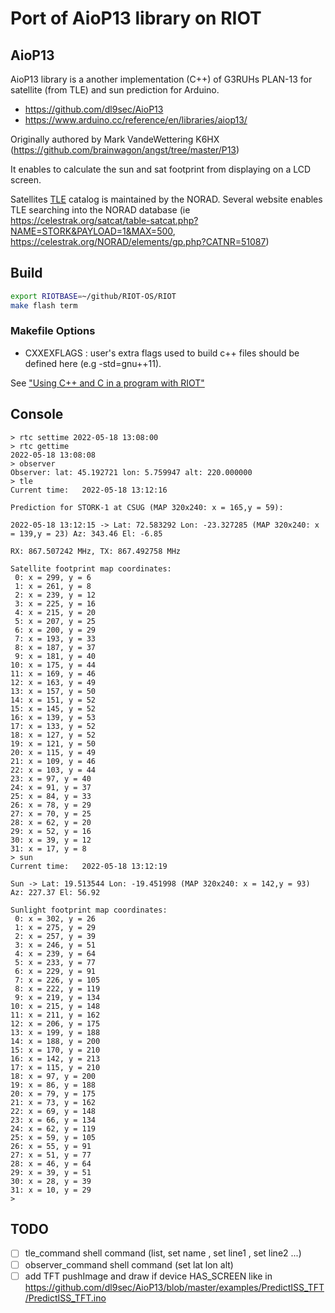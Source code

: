 # Port of AioP13 library on RIOT

## AioP13
AioP13 library is a another implementation (C++) of G3RUHs PLAN-13 for satellite (from TLE) and sun prediction for Arduino. 
* https://github.com/dl9sec/AioP13
* https://www.arduino.cc/reference/en/libraries/aiop13/

Originally authored by Mark VandeWettering K6HX (https://github.com/brainwagon/angst/tree/master/P13) 

It enables to calculate the sun and sat footprint from displaying on a LCD screen.

 Satellites [TLE](https://en.wikipedia.org/wiki/Two-line_element_set) catalog is maintained by the NORAD. Several website enables TLE searching into the NORAD database (ie https://celestrak.org/satcat/table-satcat.php?NAME=STORK&PAYLOAD=1&MAX=500, https://celestrak.org/NORAD/elements/gp.php?CATNR=51087)


## Build

```bash
export RIOTBASE=~/github/RIOT-OS/RIOT
make flash term
```

### Makefile Options

* CXXEXFLAGS : user's extra flags used to build c++ files should be defined here (e.g -std=gnu++11).

See ["Using C++ and C in a program with RIOT"](https://doc.riot-os.org/using-cpp.html)


## Console

```
> rtc settime 2022-05-18 13:08:00
> rtc gettime
2022-05-18 13:08:08
> observer
Observer: lat: 45.192721 lon: 5.759947 alt: 220.000000
> tle
Current time:   2022-05-18 13:12:16

Prediction for STORK-1 at CSUG (MAP 320x240: x = 165,y = 59):

2022-05-18 13:12:15 -> Lat: 72.583292 Lon: -23.327285 (MAP 320x240: x = 139,y = 23) Az: 343.46 El: -6.85

RX: 867.507242 MHz, TX: 867.492758 MHz

Satellite footprint map coordinates:
 0: x = 299, y = 6
 1: x = 261, y = 8
 2: x = 239, y = 12
 3: x = 225, y = 16
 4: x = 215, y = 20
 5: x = 207, y = 25
 6: x = 200, y = 29
 7: x = 193, y = 33
 8: x = 187, y = 37
 9: x = 181, y = 40
10: x = 175, y = 44
11: x = 169, y = 46
12: x = 163, y = 49
13: x = 157, y = 50
14: x = 151, y = 52
15: x = 145, y = 52
16: x = 139, y = 53
17: x = 133, y = 52
18: x = 127, y = 52
19: x = 121, y = 50
20: x = 115, y = 49
21: x = 109, y = 46
22: x = 103, y = 44
23: x = 97, y = 40
24: x = 91, y = 37
25: x = 84, y = 33
26: x = 78, y = 29
27: x = 70, y = 25
28: x = 62, y = 20
29: x = 52, y = 16
30: x = 39, y = 12
31: x = 17, y = 8
> sun
Current time:   2022-05-18 13:12:19

Sun -> Lat: 19.513544 Lon: -19.451998 (MAP 320x240: x = 142,y = 93) Az: 227.37 El: 56.92

Sunlight footprint map coordinates:
 0: x = 302, y = 26
 1: x = 275, y = 29
 2: x = 257, y = 39
 3: x = 246, y = 51
 4: x = 239, y = 64
 5: x = 233, y = 77
 6: x = 229, y = 91
 7: x = 226, y = 105
 8: x = 222, y = 119
 9: x = 219, y = 134
10: x = 215, y = 148
11: x = 211, y = 162
12: x = 206, y = 175
13: x = 199, y = 188
14: x = 188, y = 200
15: x = 170, y = 210
16: x = 142, y = 213
17: x = 115, y = 210
18: x = 97, y = 200
19: x = 86, y = 188
20: x = 79, y = 175
21: x = 73, y = 162
22: x = 69, y = 148
23: x = 66, y = 134
24: x = 62, y = 119
25: x = 59, y = 105
26: x = 55, y = 91
27: x = 51, y = 77
28: x = 46, y = 64
29: x = 39, y = 51
30: x = 28, y = 39
31: x = 10, y = 29
> 

```

## TODO

* [ ] tle_command shell command (list, set name <name>, set line1 <line1>, set line2 <line2> ...)
* [ ] observer_command shell command (set lat lon alt)
* [ ] add TFT pushImage and draw if device HAS_SCREEN like in https://github.com/dl9sec/AioP13/blob/master/examples/PredictISS_TFT/PredictISS_TFT.ino

